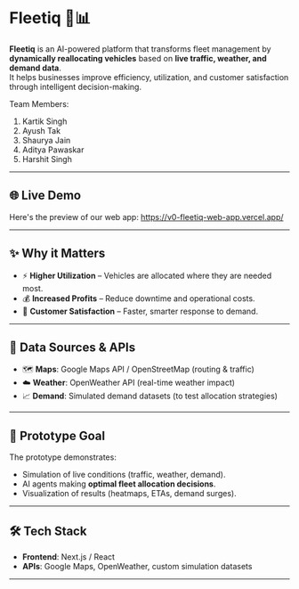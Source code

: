 # Fleetiq 🚗📊

**Fleetiq** is an AI-powered platform that transforms fleet management by **dynamically reallocating vehicles** based on **live traffic, weather, and demand data**.  
It helps businesses improve efficiency, utilization, and customer satisfaction through intelligent decision-making.

Team Members:
1. Kartik Singh
2. Ayush Tak
3. Shaurya Jain
4. Aditya Pawaskar
5. Harshit Singh
   
---

## 🌐 Live Demo
Here's the preview of our web app:
https://v0-fleetiq-web-app.vercel.app/

---

## ✨ Why it Matters
- ⚡ **Higher Utilization** – Vehicles are allocated where they are needed most.  
- 💰 **Increased Profits** – Reduce downtime and operational costs.  
- 🙂 **Customer Satisfaction** – Faster, smarter response to demand.  

---

## 🔗 Data Sources & APIs
- 🗺️ **Maps**: Google Maps API / OpenStreetMap (routing & traffic)  
- ☁️ **Weather**: OpenWeather API (real-time weather impact)  
- 📈 **Demand**: Simulated demand datasets (to test allocation strategies)  

---

## 🎯 Prototype Goal
The prototype demonstrates:  
- Simulation of live conditions (traffic, weather, demand).  
- AI agents making **optimal fleet allocation decisions**.  
- Visualization of results (heatmaps, ETAs, demand surges).  

---

## 🛠️ Tech Stack
- **Frontend**: Next.js / React  
- **APIs**: Google Maps, OpenWeather, custom simulation datasets  

---

